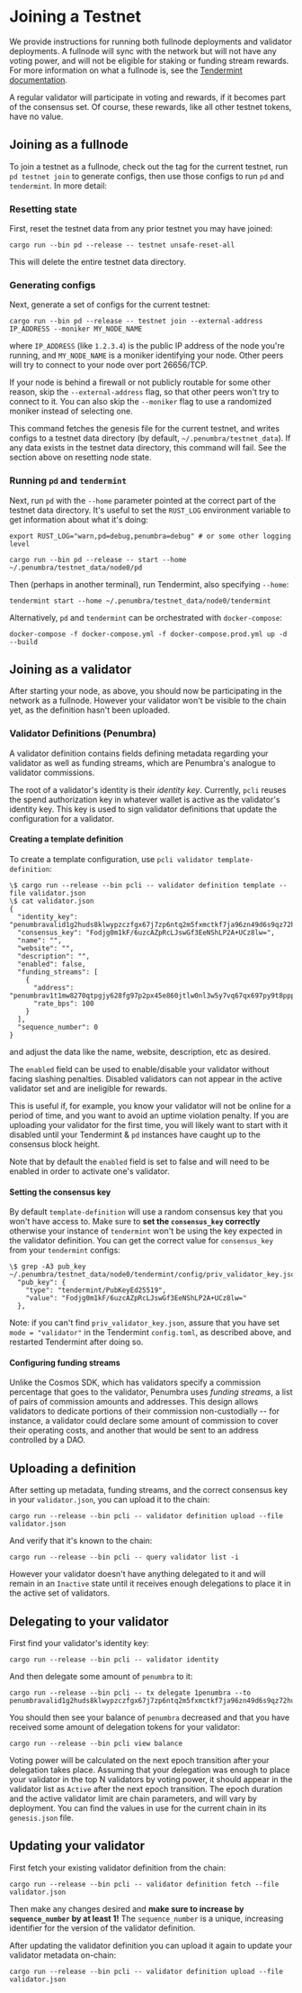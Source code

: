 # Joining a Testnet

We provide instructions for running both fullnode deployments and validator deployments. A
fullnode will sync with the network but will not have any voting power, and will
not be eligible for staking or funding stream rewards. For more information on
what a fullnode is, see the [Tendermint
documentation](https://docs.tendermint.com/v0.34/tendermint-core/using-tendermint.html#adding-a-non-validator).

A regular validator will participate in voting and rewards, if it becomes part
of the consensus set.  Of course, these rewards, like all other testnet tokens,
have no value.

## Joining as a fullnode

To join a testnet as a fullnode, check out the tag for the current testnet, run
`pd testnet join` to generate configs, then use those configs to run `pd` and
`tendermint`. In more detail:

### Resetting state

First, reset the testnet data from any prior testnet you may have joined:

```shell
cargo run --bin pd --release -- testnet unsafe-reset-all
```

This will delete the entire testnet data directory.

### Generating configs

Next, generate a set of configs for the current testnet:

```shell
cargo run --bin pd --release -- testnet join --external-address IP_ADDRESS --moniker MY_NODE_NAME
```

where `IP_ADDRESS` (like `1.2.3.4`) is the public IP address of the node you're running,
and `MY_NODE_NAME` is a moniker identifying your node. Other peers will try to connect
to your node over port 26656/TCP.

If your node is behind a firewall or not publicly routable for some other reason,
skip the `--external-address` flag, so that other peers won't try to connect to it.
You can also skip the `--moniker` flag to use a randomized moniker instead of selecting one.

This command fetches the genesis file for the current testnet, and writes
configs to a testnet data directory (by default, `~/.penumbra/testnet_data`).
If any data exists in the testnet data directory, this command will fail.  See
the section above on resetting node state.

### Running `pd` and `tendermint`

Next, run `pd` with the `--home` parameter pointed at the correct part of the
testnet data directory.  It's useful to set the `RUST_LOG` environment variable
to get information about what it's doing:

```shell
export RUST_LOG="warn,pd=debug,penumbra=debug" # or some other logging level
```

```shell
cargo run --bin pd --release -- start --home ~/.penumbra/testnet_data/node0/pd
```

Then (perhaps in another terminal), run Tendermint, also specifying `--home`:

```shell
tendermint start --home ~/.penumbra/testnet_data/node0/tendermint
```

Alternatively, `pd` and `tendermint` can be orchestrated with `docker-compose`:

```shell
docker-compose -f docker-compose.yml -f docker-compose.prod.yml up -d --build
```

## Joining as a validator

After starting your node, as above, you should now be participating in the
network as a fullnode. However your validator won't be visible to the chain yet,
as the definition hasn't been uploaded.

### Validator Definitions (Penumbra)

A validator definition contains fields defining metadata regarding your
validator as well as funding streams, which are Penumbra's analogue to validator
commissions.

The root of a validator's identity is their *identity key*.  Currently, `pcli`
reuses the spend authorization key in whatever wallet is active as the
validator's identity key.  This key is used to sign validator definitions that
update the configuration for a validator.

#### Creating a template definition

To create a template configuration, use `pcli validator template-definition`:

```console
\$ cargo run --release --bin pcli -- validator definition template --file validator.json
\$ cat validator.json
{
  "identity_key": "penumbravalid1g2huds8klwypzczfgx67j7zp6ntq2m5fxmctkf7ja96zn49d6s9qz72hu3",
  "consensus_key": "Fodjg0m1kF/6uzcAZpRcLJswGf3EeNShLP2A+UCz8lw=",
  "name": "",
  "website": "",
  "description": "",
  "enabled": false,
  "funding_streams": [
    {
      "address": "penumbrav1t1mw8270qtpgjy628fg97p2px45e860jtlw0nl3w5y7vq67qx697py9t8ppp3mhwfxv8kegg8wuny64nf60z966krx85cqznjpshqtngffpwnywtzqjklkg3qh7anxk368ywac9l",
      "rate_bps": 100
    }
  ],
  "sequence_number": 0
}
```

and adjust the data like the name, website, description, etc as desired.

The `enabled` field can be used to enable/disable your validator without facing slashing
penalties. Disabled validators can not appear in the active validator set and are ineligible for
rewards.

This is useful if, for example, you know your validator will not be online for a period of time,
and you want to avoid an uptime violation penalty. If you are uploading your validator for the
first time, you will likely want to start with it disabled until your Tendermint & `pd`
instances have caught up to the consensus block height.

Note that by default the `enabled` field is set to false and will need to be
enabled in order to activate one's validator.

#### Setting the consensus key

By default `template-definition` will use a random consensus key that you won't have access to. Make sure to **set the `consensus_key` correctly** otherwise your instance of `tendermint` won't be using the key expected in the validator definition. You can get the correct value for `consensus_key` from your `tendermint` configs:

```console
\$ grep -A3 pub_key ~/.penumbra/testnet_data/node0/tendermint/config/priv_validator_key.json
  "pub_key": {
    "type": "tendermint/PubKeyEd25519",
    "value": "Fodjg0m1kF/6uzcAZpRcLJswGf3EeNShLP2A+UCz8lw="
  },
```

Note: if you can't find `priv_validator_key.json`, assure that you have set
`mode = "validator"` in the Tendermint `config.toml`, as described above, and
restarted Tendermint after doing so.

#### Configuring funding streams

Unlike the Cosmos SDK, which has validators specify a commission percentage that
goes to the validator, Penumbra uses *funding streams*, a list of pairs of
commission amounts and addresses.  This design allows validators to dedicate
portions of their commission non-custodially -- for instance, a validator could
declare some amount of commission to cover their operating costs, and another
that would be sent to an address controlled by a DAO.

## Uploading a definition

After setting up metadata, funding streams, and the correct consensus key in
your `validator.json`, you can upload it to the chain:

```console
cargo run --release --bin pcli -- validator definition upload --file validator.json
```

And verify that it's known to the chain:

```console
cargo run --release --bin pcli -- query validator list -i
```

However your validator doesn't have anything delegated to it and will remain in
an `Inactive` state until it receives enough delegations to place it in the
active set of validators.

## Delegating to your validator

First find your validator's identity key:

```console
cargo run --release --bin pcli -- validator identity
```

And then delegate some amount of `penumbra` to it:

```console
cargo run --release --bin pcli -- tx delegate 1penumbra --to penumbravalid1g2huds8klwypzczfgx67j7zp6ntq2m5fxmctkf7ja96zn49d6s9qz72hu3
```

You should then see your balance of `penumbra` decreased and that you have received some amount of delegation tokens for your validator:

```console
cargo run --release --bin pcli view balance
```

Voting power will be calculated on the next epoch transition after your
delegation takes place.  Assuming that your delegation was enough to place your
validator in the top N validators by voting power, it should appear in the
validator list as `Active` after the next epoch transition.  The epoch duration
and the active validator limit are chain parameters, and will vary by
deployment.  You can find the values in use for the current chain in its
`genesis.json` file.

## Updating your validator

First fetch your existing validator definition from the chain:

```console
cargo run --release --bin pcli -- validator definition fetch --file validator.json
```

Then make any changes desired and **make sure to increase by `sequence_number` by at least 1!**
The `sequence_number` is a unique, increasing identifier for the version of the validator definition.

After updating the validator definition you can upload it again to update your validator metadata on-chain:

```console
cargo run --release --bin pcli -- validator definition upload --file validator.json
```

